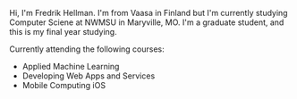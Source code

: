 Hi, I'm Fredrik Hellman. I'm from Vaasa in Finland but I'm currently studying Computer Sciene at NWMSU in Maryville, MO.
I'm a graduate student, and this is my final year studying. 

Currently attending the following courses:
- Applied Machine Learning
- Developing Web Apps and Services
- Mobile Computing iOS

<!---
hellmanfredrik/hellmanfredrik is a ✨ special ✨ repository because its `README.md` (this file) appears on your GitHub profile.
You can click the Preview link to take a look at your changes.
--->
